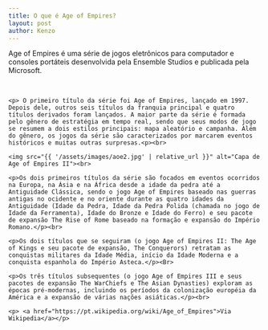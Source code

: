 ```yaml
---
title: O que é Age of Empires?
layout: post
author: Kenzo
---
```

<article>
    <p> Age of Empires é uma série de jogos eletrônicos para computador e consoles portáteis desenvolvida pela Ensemble Studios e publicada pela Microsoft. <p><br>

    <p> O primeiro título da série foi Age of Empires, lançado em 1997. Depois dele, outros seis títulos da franquia principal e quatro títulos derivados foram lançados. A maior parte da série é formada pelo gênero de estratégia em tempo real, sendo que seus modos de jogo se resumem a dois estilos principais: mapa aleatório e campanha. Além do gênero, os jogos da série são caracterizados por marcarem eventos históricos e muitas outras surpresas.<p><br>

    <img src="{{ '/assets/images/aoe2.jpg' | relative_url }}" alt="Capa de Age of Empires II"><br>

    <p>Os dois primeiros títulos da série são focados em eventos ocorridos na Europa, na Ásia e na África desde a idade da pedra até a Antiguidade Clássica, sendo o jogo Age of Empires baseado nas guerras antigas no ocidente e no oriente durante as quatro idades da Antiguidade (Idade da Pedra, Idade da Pedra Polida (chamada no jogo de Idade da Ferramenta), Idade do Bronze e Idade do Ferro) e seu pacote de expansão The Rise of Rome baseado na formação e expansão do Império Romano.</p><br>

    <p>Os dois títulos que se seguiram (o jogo Age of Empires II: The Age of Kings e seu pacote de expansão, The Conquerors) retratam as conquistas militares da Idade Média, início da Idade Moderna e a conquista espanhola do Império Asteca.</p><Br>

    <p>Os três títulos subsequentes (o jogo Age of Empires III e seus pacotes de expansão The WarChiefs e The Asian Dynasties) exploram as épocas pré-modernas, incluindo os períodos da colonização européia da América e a expansão de várias nações asiáticas.</p><br>

    <p> <a href="https://pt.wikipedia.org/wiki/Age_of_Empires">Via Wikipedia</a></p> 
